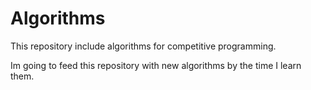 # Algorithms
This repository include algorithms for competitive programming.

Im going to feed this repository with new algorithms by the time I learn them.
